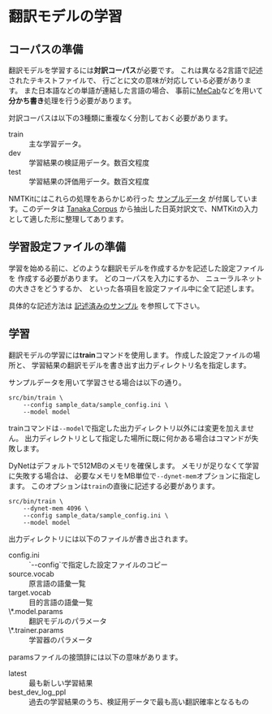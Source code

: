 翻訳モデルの学習
================


コーパスの準備
--------------

翻訳モデルを学習するには**対訳コーパス**が必要です。
これは異なる2言語で記述されたテキストファイルで、
行ごとに文の意味が対応している必要があります。
また日本語などの単語が連結した言語の場合、
事前に[MeCab](http://taku910.github.io/mecab/)などを用いて
**分かち書き**処理を行う必要があります。

対訳コーパスは以下の3種類に重複なく分割しておく必要があります。

<dl>
  <dt>train</dt><dd>主な学習データ。</dd>
  <dt>dev</dt><dd>学習結果の検証用データ。数百文程度</dd>
  <dt>test</dt><dd>学習結果の評価用データ。数百文程度</dd>
</dl>

NMTKitにはこれらの処理をあらかじめ行った
[サンプルデータ](https://github.com/odashi/nmtkit/tree/master/sample_data)
が付属しています。このデータは
[Tanaka Corpus](http://www.edrdg.org/wiki/index.php/Tanaka_Corpus)
から抽出した日英対訳文で、NMTKitの入力として適した形に整理してあります。


学習設定ファイルの準備
----------------------

学習を始める前に、どのような翻訳モデルを作成するかを記述した設定ファイルを
作成する必要があります。
どのコーパスを入力にするか、
ニューラルネットの大きさをどうするか、
といった各項目を設定ファイル中に全て記述します。

具体的な記述方法は
[記述済みのサンプル](https://github.com/odashi/nmtkit/blob/master/sample_data/sample_config.ini)
を参照して下さい。


学習
----


翻訳モデルの学習には**train**コマンドを使用します。
作成した設定ファイルの場所と、
学習結果の翻訳モデルを書き出す出力ディレクトリ名を指定します。

サンプルデータを用いて学習させる場合は以下の通り。

    src/bin/train \
        --config sample_data/sample_config.ini \
        --model model

trainコマンドは`--model`で指定した出力ディレクトリ以外には変更を加えません。
出力ディレクトリとして指定した場所に既に何かある場合はコマンドが失敗します。

DyNetはデフォルトで512MBのメモリを確保します。
メモリが足りなくて学習に失敗する場合は、
必要なメモリをMB単位で`--dynet-mem`オプションに指定します。
このオプションは`train`の直後に記述する必要があります。

    src/bin/train \
        --dynet-mem 4096 \
        --config sample_data/sample_config.ini \
        --model model

出力ディレクトリには以下のファイルが書き出されます。

<dl>
  <dt>config.ini</dt><dd>`--config`で指定した設定ファイルのコピー</dd>
  <dt>source.vocab</dt><dd>原言語の語彙一覧</dd>
  <dt>target.vocab</dt><dd>目的言語の語彙一覧</dd>
  <dt>\*.model.params</dt><dd>翻訳モデルのパラメータ</dd>
  <dt>\*.trainer.params</dt><dd>学習器のパラメータ</dd>
</dl>

paramsファイルの接頭辞には以下の意味があります。

<dl>
  <dt>latest</dt><dd>最も新しい学習結果</dd>
  <dt>best_dev_log_ppl</dt><dd>過去の学習結果のうち、検証用データで最も高い翻訳確率となるもの</dd>
</dl>

